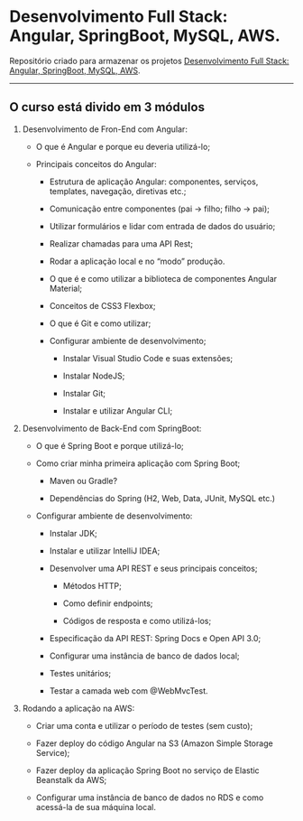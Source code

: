 # Desenvolvimento Full Stack: Angular, SpringBoot, MySQL, AWS.

Repositório criado para armazenar os projetos <a href="https://www.udemy.com/course/desenvolvimento-full-stack-angular-springboot-mysql-aws/">Desenvolvimento Full Stack: Angular, SpringBoot, MySQL, AWS</a>.

<hr />

## O curso está divido em 3 módulos

<ol>
    <li>
        <p>Desenvolvimento de Fron-End com Angular:</p>
        <ul>
            <li><p>O que é Angular e porque eu deveria utilizá-lo;</p></li>
            <li>
                <p>Principais conceitos do Angular:</p>
                <ul>
                    <li>
                        <p>
                            Estrutura de aplicação Angular: componentes,
                            serviços, templates, navegação, diretivas etc.;
                        </p>
                    </li>
                    <li>
                        <p>
                            Comunicação entre componentes (pai -&gt; filho;
                            filho -&gt; pai);
                        </p>
                    </li>
                    <li>
                        <p>
                            Utilizar formulários e lidar com entrada de dados do
                            usuário;
                        </p>
                    </li>
                    <li><p>Realizar chamadas para uma API Rest;</p></li>
                    <li>
                        <p>Rodar a aplicação local e no “modo” produção.</p>
                    </li>
                    <li>
                        <p>
                            O que é e como utilizar a biblioteca de componentes
                            Angular Material;
                        </p>
                    </li>
                    <li><p>Conceitos de CSS3 Flexbox;</p></li>
                    <li><p>O que é Git e como utilizar;</p></li>
                    <li>
                        <p>Configurar ambiente de desenvolvimento;</p>
                        <ul>
                            <li>
                                <p>
                                    Instalar Visual Studio Code e suas
                                    extensões;
                                </p>
                            </li>
                            <li><p>Instalar NodeJS;</p></li>
                            <li><p>Instalar Git;</p></li>
                            <li><p>Instalar e utilizar Angular CLI;</p></li>
                        </ul>
                    </li>
                </ul>
            </li>
        </ul>
    </li>
    <li>
        <p>Desenvolvimento de Back-End com SpringBoot:</p>
        <ul>
            <li><p>O que é Spring Boot e porque utilizá-lo;</p></li>
            <li>
                <p>Como criar minha primeira aplicação com Spring Boot;</p>
                <ul>
                    <li><p>Maven ou Gradle?</p></li>
                    <li>
                        <p>
                            Dependências do Spring (H2, Web, Data, JUnit, MySQL
                            etc.)
                        </p>
                    </li>
                </ul>
            </li>
            <li>
                <p>Configurar ambiente de desenvolvimento:</p>
                <ul>
                    <li><p>Instalar JDK;</p></li>
                    <li><p>Instalar e utilizar IntelliJ IDEA;</p></li>
                    <li>
                        <p>
                            Desenvolver uma API REST e seus principais
                            conceitos;
                        </p>
                        <ul>
                            <li><p>Métodos HTTP;</p></li>
                            <li><p>Como definir endpoints;</p></li>
                            <li>
                                <p>Códigos de resposta e como utilizá-los;</p>
                            </li>
                        </ul>
                    </li>
                    <li>
                        <p>
                            Especificação da API REST: Spring Docs e Open API
                            3.0;
                        </p>
                    </li>
                    <li>
                        <p>Configurar uma instância de banco de dados local;</p>
                    </li>
                    <li><p>Testes unitários;</p></li>
                    <li><p>Testar a camada web com @WebMvcTest.</p></li>
                </ul>
            </li>
        </ul>
    </li>
    <li>
        <p>Rodando a aplicação na AWS:</p>
        <ul>
            <li>
                <p>
                    Criar uma conta e utilizar o período de testes (sem custo);
                </p>
            </li>
            <li>
                <p>
                    Fazer deploy do código Angular na S3 (Amazon Simple Storage
                    Service);
                </p>
            </li>
            <li>
                <p>
                    Fazer deploy da aplicação Spring Boot no serviço de Elastic
                    Beanstalk da AWS;
                </p>
            </li>
            <li>
                <p>
                    Configurar uma instância de banco de dados no RDS e como
                    acessá-la de sua máquina local.
                </p>
            </li>
        </ul>
    </li>
</ol>
